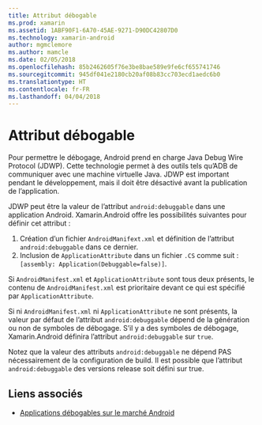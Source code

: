 ```yaml
---
title: Attribut débogable
ms.prod: xamarin
ms.assetid: 1ABF90F1-6A70-45AE-9271-D90DC42807D0
ms.technology: xamarin-android
author: mgmclemore
ms.author: mamcle
ms.date: 02/05/2018
ms.openlocfilehash: 85b2462605f76e3be8bae589e9fe6cf655741746
ms.sourcegitcommit: 945df041e2180cb20af08b83cc703ecd1aedc6b0
ms.translationtype: HT
ms.contentlocale: fr-FR
ms.lasthandoff: 04/04/2018
---
```

# <a name="debuggable-attribute"></a>Attribut débogable



Pour permettre le débogage, Android prend en charge Java Debug Wire Protocol (JDWP). Cette technologie permet à des outils tels qu’ADB de communiquer avec une machine virtuelle Java. JDWP est important pendant le développement, mais il doit être désactivé avant la publication de l’application.

JDWP peut être la valeur de l’attribut `android:debuggable` dans une application Android. Xamarin.Android offre les possibilités suivantes pour définir cet attribut :

1.  Création d’un fichier `AndroidManifext.xml` et définition de l’attribut `android:debuggable` dans ce dernier.
2.  Inclusion de `ApplicationAttribute` dans un fichier `.CS`  comme suit : `[assembly: Application(Debuggable=false)]`.


Si `AndroidManifest.xml` et `ApplicationAttribute` sont tous deux présents, le contenu de `AndroidManifest.xml` est prioritaire devant ce qui est spécifié par `ApplicationAttribute`.

Si ni `AndroidManifest.xml` ni `ApplicationAttribute` ne sont présents, la valeur par défaut de l’attribut `android:debuggable` dépend de la génération ou non de symboles de débogage. S’il y a des symboles de débogage, Xamarin.Android définira l’attribut `android:debuggable` sur `true`.

Notez que la valeur des attributs `android:debuggable` ne dépend PAS nécessairement de la configuration de build. Il est possible que l’attribut `android:debuggable` des versions release soit défini sur true.


## <a name="related-links"></a>Liens associés

- [Applications débogables sur le marché Android](http://labs.mwrinfosecurity.com/blog/2011/07/07/debuggable-apps-in-android-market/)
